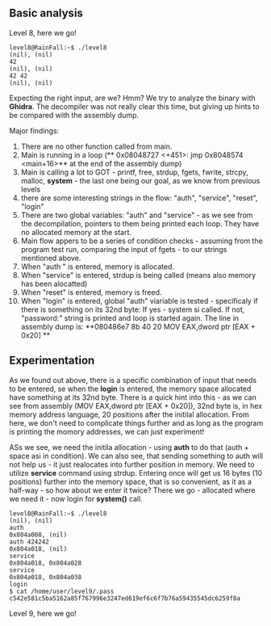 ## Basic analysis
Level 8, here we go!
~~~shell
level8@RainFall:~$ ./level8
(nil), (nil) 
42
(nil), (nil) 
42 42
(nil), (nil) 
~~~
Expecting the right input, are we? Hmm? We try to analyze the binary with **Ghidra**. The decompiler was not really clear this time, but giving up hints to be compared with the assembly dump.

Major findings:
1) There are no other function called from main.
2) Main is running in a loop (** 0x08048727 <+451>:	jmp    0x8048574 <main+16>** at the end of the assembly dump)
3) Main is calling a lot  to GOT - printf, free, strdup, fgets, fwrite, strcpy, malloc, **system** - the last one being our goal, as we know from previous levels
4) there are some interesting strings in the flow: "auth", "service", "reset", "login"
5) There are two global variables: "auth" and "service" - as we see from the decompilation, pointers to them being printed each loop. They have no allocated memory at the start.
6) Main flow appers to be a series of condition checks - assuming from the program test run, comparing the input of fgets - to our strings mentioned above.
7) When "auth " is entered, memory is allocated.
8) When "service" is entered, strdup is being called (means also memory has been alocatted)
9) When "reset" is entered, memory is freed. 
10) When "login" is entered, global "auth" viariable is tested - specificaly if there is something on its 32nd byte: If yes - system si called. If not, "password:" string is printed and loop is started again. The line in assembly dump is: **080486e7 8b 40 20  MOV EAX,dword ptr [EAX + 0x20] **


## Experimentation
As we found out above, there is a specific combination of input that needs to be entered, se when the **login** is entered, the memory space allocated have something at its 32nd byte. There is a quick hint into this - as we can see from assembly (MOV EAX,dword ptr [EAX + 0x20]), 32nd byte is, in hex memory address language, 20 positions after the initilal allocation. From here, we don't need to complicate things further and as long as the program is printing the momory addresses, we can just experiment!

ASs we see, we need the initila allocation - using **auth** to do that (auth + space asi in condition). We can also see, that sending something to auth will not help us - it just realocates into further position in memory. We need to utilize **service** command using strdup. Entering once will get us 16 bytes (10 positions) further into the memory space, that is so convenient, as it as a half-way - so how about we enter it twice? There we go - allocated where we need it - now login for **system()** call.
~~~shell
level8@RainFall:~$ ./level8
(nil), (nil) 
auth 
0x804a008, (nil) 
auth 424242
0x804a018, (nil) 
service
0x804a018, 0x804a028 
service
0x804a018, 0x804a038 
login
$ cat /home/user/level9/.pass
c542e581c5ba5162a85f767996e3247ed619ef6c6f7b76a59435545dc6259f8a
~~~
Level 9, here we go!
